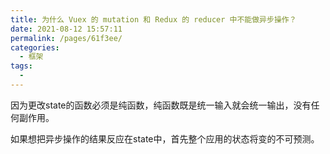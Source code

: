 ```yaml
---
title: 为什么 Vuex 的 mutation 和 Redux 的 reducer 中不能做异步操作？
date: 2021-08-12 15:57:11
permalink: /pages/61f3ee/
categories:
  - 框架
tags:
  - 
---
```

因为更改state的函数必须是纯函数，纯函数既是统一输入就会统一输出，没有任何副作用。

如果想把异步操作的结果反应在state中，首先整个应用的状态将变的不可预测。
